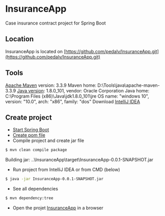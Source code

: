 # InsuranceApp
Case insurance contract project for Spring Boot

## Location
InsuranceApp is located on [https://github.com/pedalv/InsuranceApp.git](https://github.com/pedalv/InsuranceApp.git)

## Tools
[Apache Maven](https://maven.apache.org/download.cgi) version: 3.3.9
Maven home: D:\Tools\java\apache-maven-3.3.9
[Java version](http://www.oracle.com/technetwork/java/javase/downloads/index-jsp-138363.html): 1.8.0_101, vendor: Oracle Corporation
Java home: C:\Program Files (x86)\Java\jdk1.8.0_101\jre
OS name: "windows 10", version: "10.0", arch: "x86", family: "dos"
Download [IntelliJ IDEA](http://www.jetbrains.com/idea/download/index.html#section=windows)

## Create project
- [Start Spring Boot](http://docs.spring.io/spring-boot/docs/current-SNAPSHOT/reference/htmlsingle/#getting-started)
- [Create pom file](http://start.spring.io/)
- Compile project and create jar file
```bash
$ mvn clean compile package
```
Building jar: ..\InsuranceApp\target\InsuranceApp-0.0.1-SNAPSHOT.jar
- Run project from IntelliJ IDEA or from CMD (below)
```bash
$ java -jar InsuranceApp-0.0.1-SNAPSHOT.jar 
```
- See all dependencies
```bash
$ mvn dependency:tree
```
- Open the projet [InsuranceApp](http://localhost:8080) in a browser